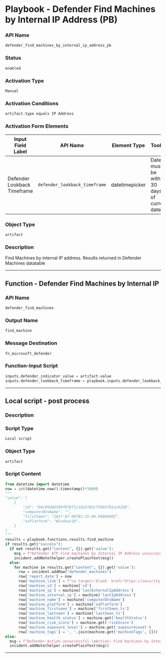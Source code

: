 <!--
    DO NOT MANUALLY EDIT THIS FILE
    THIS FILE IS AUTOMATICALLY GENERATED WITH resilient-sdk codegen
    Generated with resilient-sdk v50.0.131
-->

# Playbook - Defender Find Machines by Internal IP Address (PB)

### API Name
`defender_find_machines_by_internal_ip_address_pb`

### Status
`enabled`

### Activation Type
`Manual`

### Activation Conditions
`artifact.type equals IP Address`

### Activation Form Elements
| Input Field Label | API Name | Element Type | Tooltip | Requirement |
| ----------------- | -------- | ------------ | ------- | ----------- |
| Defender Lookback Timeframe | `defender_lookback_timeframe` | datetimepicker | Date must be within 30 days of current date | Always |

### Object Type
`artifact`

### Description
Find Machines by internal IP address. Results returned in Defender Machines datatable


---
## Function - Defender Find Machines by Internal IP

### API Name
`defender_find_machines`

### Output Name
`find_machine`

### Message Destination
`fn_microsoft_defender`

### Function-Input Script
```python
inputs.defender_indicator_value = artifact.value
inputs.defender_lookback_timeframe = playbook.inputs.defender_lookback_timeframe
```

---

## Local script - post process

### Description


### Script Type
`Local script`

### Object Type
`artifact`

### Script Content
```python
from datetime import datetime
now = int(datetime.now().timestamp()*1000)
"""
"value": [
    {
        "id": "04c99d46599f078f1c3da3783cf5b95f01ac61bb",
        "computerDnsName": "",
        "firstSeen": "2017-07-06T01:25:04.9480498Z",
        "osPlatform": "Windows10",
    }
]
"""
results = playbook.functions.results.find_machine
if results.get("success"):
  if not results.get("content", {}).get('value'):
    msg = f"Defender ATP Find machines by Internal IP Address unsuccessful.\nNothing found for {artifact.value}"
    incident.addNote(helper.createPlainText(msg))
  else:
    for machine in results.get("content", {}).get('value'):
      row = incident.addRow("defender_machines")
      row['report_date'] = now
      row['machine_link'] = f"<a target='blank' href='https://security.microsoft.com/machines/{machine['mdatpDeviceId']}/overview'>Machine</a>"
      row['machine_id'] = machine['id']
      row['machine_ip'] = machine['lastExternalIpAddress']
      row['machine_internal_ip'] = machine['lastIpAddress']
      row['machine_name'] = machine['computerDnsName']
      row['machine_platform'] = machine['osPlatform']
      row['machine_firstseen'] = machine['firstSeen_ts']
      row['machine_lastseen'] = machine['lastSeen_ts']
      row['machine_health_status'] = machine.get('healthStatus')
      row['machine_risk_score'] = machine.get('riskScore')
      row['machine_exposure_level'] = machine.get('exposureLevel')
      row['machine_tags'] = ', '.join(machine.get('machineTags', []))
else:
  msg = f"Defender Action unsuccessful.\nAction: Find machines by Internal IP Address\nReason: {results.get('reason')}"
  incident.addNote(helper.createPlainText(msg))
```

---

